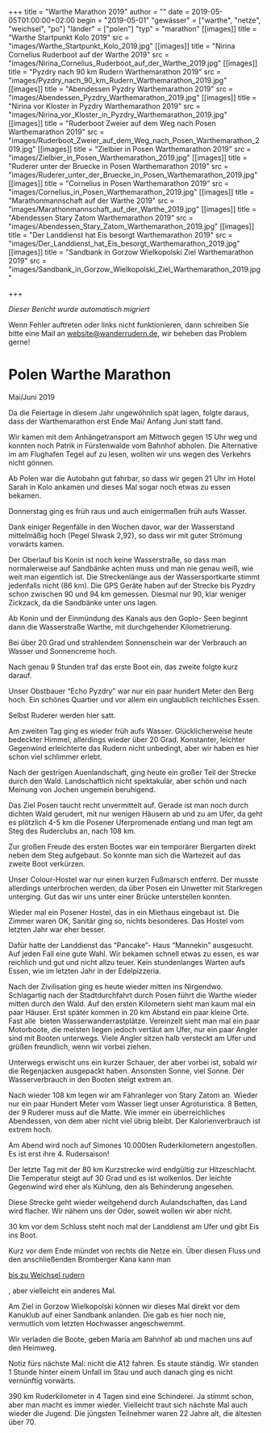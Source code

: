 +++
title = "Warthe Marathon 2019"
author = ""
date = 2019-05-05T01:00:00+02:00
begin = "2019-05-01"
"gewässer" = ["warthe", "netze", "weichsel", "po"]
"länder" = ["polen"]
"typ" = "marathon"
[[images]]
title = "Warthe Startpunkt Kolo 2019"
src = "images/Warthe_Startpunkt_Kolo_2019.jpg"
[[images]]
title = "Nirina Cornelius Ruderboot auf der Warthe 2019"
src = "images/Nirina_Cornelius_Ruderboot_auf_der_Warthe_2019.jpg"
[[images]]
title = "Pyzdry nach 90 km Rudern Warthemarathon 2019"
src = "images/Pyzdry_nach_90_km_Rudern_Warthemarathon_2019.jpg"
[[images]]
title = "Abendessen Pyzdry Warthemarathon 2019"
src = "images/Abendessen_Pyzdry_Warthemarathon_2019.jpg"
[[images]]
title = "Nirina vor Kloster in Pyzdry Warthemarathon 2019"
src = "images/Nirina_vor_Kloster_in_Pyzdry_Warthemarathon_2019.jpg"
[[images]]
title = "Ruderboot Zweier auf dem Weg nach Posen Warthemarathon 2019"
src = "images/Ruderboot_Zweier_auf_dem_Weg_nach_Posen_Warthemarathon_2019.jpg"
[[images]]
title = "Zielbier in Posen Warthemarathon 2019"
src = "images/Zielbier_in_Posen_Warthemarathon_2019.jpg"
[[images]]
title = "Ruderer unter der Bruecke in Posen Warthemarathon 2019"
src = "images/Ruderer_unter_der_Bruecke_in_Posen_Warthemarathon_2019.jpg"
[[images]]
title = "Cornelius in Posen Warthemarathon 2019"
src = "images/Cornelius_in_Posen_Warthemarathon_2019.jpg"
[[images]]
title = "Marathonmannschaft auf der Warthe 2019"
src = "images/Marathonmannschaft_auf_der_Warthe_2019.jpg"
[[images]]
title = "Abendessen Stary Zatom Warthemarathon 2019"
src = "images/Abendessen_Stary_Zatom_Warthemarathon_2019.jpg"
[[images]]
title = "Der Landdienst hat Eis besorgt Warthemarathon 2019"
src = "images/Der_Landdienst_hat_Eis_besorgt_Warthemarathon_2019.jpg"
[[images]]
title = "Sandbank in Gorzow Wielkopolski Ziel Warthemarathon 2019"
src = "images/Sandbank_in_Gorzow_Wielkopolski_Ziel_Warthemarathon_2019.jpg"

+++


*Dieser Bericht wurde automatisch migriert*

Wenn Fehler auftreten oder links nicht funktionieren, dann schreiben Sie bitte eine Mail an website@wanderrudern.de, wir beheben das Problem gerne!



# Polen Warthe Marathon


Mai/Juni 2019

Da die Feiertage in diesem Jahr ungewöhnlich spät lagen, folgte daraus, dass der Warthemarathon erst Ende Mai/ Anfang Juni statt fand.

Wir kamen mit dem Anhängetransport am Mittwoch gegen 15 Uhr weg und konnten noch Patrik in Fürstenwalde vom Bahnhof abholen. Die Alternative im am Flughafen Tegel auf zu lesen, wollten wir uns wegen des Verkehrs nicht gönnen.

Ab Polen war die Autobahn gut fahrbar, so dass wir gegen 21 Uhr im Hotel Sarah in Kolo ankamen und dieses Mal sogar noch etwas zu essen bekamen.

Donnerstag ging es früh raus und auch einigermaßen früh aufs Wasser.

Dank einiger Regenfälle in den Wochen davor, war der Wasserstand mittelmäßig hoch (Pegel Slwask 2,92), so dass wir mit guter Strömung vorwärts kamen.

Der Oberlauf bis Konin ist noch keine Wasserstraße, so dass man normalerweise auf Sandbänke achten muss und man nie genau weiß, wie weit man eigentlich ist. Die Streckenlänge aus der Wassersportkarte stimmt jedenfalls nicht (86 km). Die GPS Geräte haben auf der Strecke bis Pyzdry schon zwischen 90 und 94 km gemessen. Diesmal nur 90, klar weniger Zickzack, da die Sandbänke unter uns lagen.

Ab Konin und der Einmündung des Kanals aus den Goplo- Seen beginnt dann die Wasserstraße Warthe, mit durchgehender Kilometrierung.

Bei über 20 Grad und strahlendem Sonnenschein war der Verbrauch an Wasser und Sonnencreme hoch.

Nach genau 9 Stunden traf das erste Boot ein, das zweite folgte kurz darauf.

Unser Obstbauer “Echo Pyzdry” war nur ein paar hundert Meter den Berg hoch. Ein schönes Quartier und vor allem ein unglaublich reichliches Essen.

Selbst Ruderer werden hier satt.

Am zweiten Tag ging es wieder früh aufs Wasser. Glücklicherweise heute bedeckter Himmel, allerdings wieder über 20 Grad. Konstanter, leichter Gegenwind erleichterte das Rudern nicht unbedingt, aber wir haben es hier schon viel schlimmer erlebt.

Nach der gestrigen Auenlandschaft, ging heute ein großer Teil der Strecke durch den Wald. Landschaftlich nicht spektakulär, aber schön und nach Meinung von Jochen ungemein beruhigend.

Das Ziel Posen taucht recht unvermittelt auf. Gerade ist man noch durch dichten Wald gerudert, mit nur wenigen Häusern ab und zu am Ufer, da geht es plötzlich 4-5 km die Posener Uferpromenade entlang und man legt am Steg des Ruderclubs an, nach 108 km.

Zur großen Freude des ersten Bootes war ein temporärer Biergarten direkt neben dem Steg aufgebaut. So konnte man sich die Wartezeit auf das zweite Boot verkürzen.

Unser Colour-Hostel war nur einen kurzen Fußmarsch entfernt. Der musste allerdings unterbrochen werden, da über Posen ein Unwetter mit Starkregen unterging. Gut das wir uns unter einer Brücke unterstellen konnten.

Wieder mal ein Posener Hostel, das in ein Miethaus eingebaut ist. Die Zimmer waren OK, Sanitär ging so, nichts besonderes. Das Hostel vom letzten Jahr war eher besser.

Dafür hatte der Landdienst das “Pancake”- Haus “Mannekin” ausgesucht. Auf jeden Fall eine gute Wahl. Wir bekamen schnell etwas zu essen, es war reichlich und gut und nicht allzu teuer. Kein stundenlanges Warten aufs Essen, wie im letzten Jahr in der Edelpizzeria.

Nach der Zivilisation ging es heute wieder mitten ins Nirgendwo. Schlagartig nach der Stadtdurchfahrt durch Posen führt die Warthe wieder mitten durch den Wald. Auf den ersten Kilometern sieht man kaum mal ein paar Häuser. Erst später kommen in 20 km Abstand ein paar kleine Orte. Fast alle  bieten Wasserwanderrastplätze. Vereinzelt sieht man mal ein paar Motorboote, die meisten liegen jedoch vertäut am Ufer, nur ein paar Angler sind mit Booten unterwegs. Viele Angler sitzen halb versteckt am Ufer und grüßen freundlich, wenn wir vorbei ziehen.

Unterwegs erwischt uns ein kurzer Schauer, der aber vorbei ist, sobald wir die Regenjacken ausgepackt haben. Ansonsten Sonne, viel Sonne. Der Wasserverbrauch in den Booten steigt extrem an.

Nach wieder 108 km legen wir am Fähranleger von Stary Zatom an. Wieder nur ein paar Hundert Meter vom Wasser liegt unser Agroturistica. 8 Betten, der 9 Ruderer muss auf die Matte. Wie immer ein überreichliches Abendessen, von dem aber nicht viel übrig bleibt. Der Kalorienverbrauch ist extrem hoch.

Am Abend wird noch auf Simones 10.000ten Ruderkilometern angestoßen. Es ist erst ihre 4. Rudersaison!

Der letzte Tag mit der 80 km Kurzstrecke wird endgültig zur Hitzeschlacht. Die Temperatur steigt auf 30 Grad und es ist wolkenlos. Der leichte Gegenwind wird eher als Kühlung, den als Behinderung angesehen.

Diese Strecke geht wieder weitgehend durch Aulandschaften, das Land wird flacher. Wir nähern uns der Oder, soweit wollen wir aber nicht.

30 km vor dem Schluss steht noch mal der Landdienst am Ufer und gibt Eis ins Boot.

Kurz vor dem Ende mündet von rechts die Netze ein. Über diesen Fluss und den anschließenden Bromberger Kana kann man

[bis zu Weichsel rudern](/berichte/2019/masuren_berlin_09)

, aber vielleicht ein anderes Mal.

Am Ziel in Gorzow Wielkopolski können wir dieses Mal direkt vor dem Kanuklub auf einer Sandbank anlanden. Die gab es hier noch nie, vermutlich vom letzten Hochwasser angeschwemmt.

Wir verladen die Boote, geben Maria am Bahnhof ab und machen uns auf den Heimweg.

Notiz fürs nächste Mal: nicht die A12 fahren. Es staute ständig. Wir standen 1 Stunde hinter einem Unfall im Stau und auch danach ging es nicht vernünftig vorwärts.

390 km Ruderkilometer in 4 Tagen sind eine Schinderei. Ja stimmt schon, aber man macht es immer wieder. Vielleicht traut sich nächste Mal auch wieder die Jugend. Die jüngsten Teilnehmer waren 22 Jahre alt, die ältesten über 70.